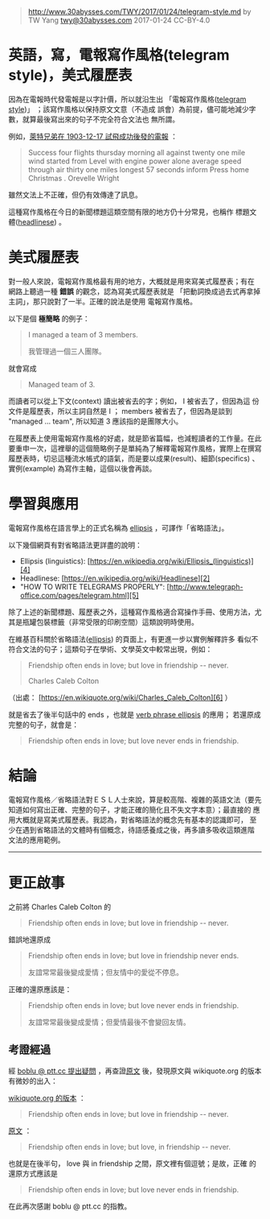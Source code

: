 ﻿> http://www.30abysses.com/TWY/2017/01/24/telegram-style.md
> by TW Yang <twy@30abysses.com> 2017-01-24 CC-BY-4.0

# 英語，寫，電報寫作風格(telegram style)，美式履歷表

因為在電報時代發電報是以字計價，所以就沿生出
「電報寫作風格([telegram style][1])」 ；該寫作風格以保持原文文意（不造成
誤會）為前提，儘可能地減少字數，就算最後寫出來的句子不完全符合文法也
無所謂。

例如，[萊特兄弟在 1903-12-17 試飛成功後發的電報][3] ：

> Success four flights thursday morning all against twenty one mile wind
> started from Level with engine power alone average speed through air
> thirty one miles longest 57 seconds inform Press home Christmas .
> Orevelle Wright

雖然文法上不正確，但仍有效傳達了訊息。

這種寫作風格在今日的新聞標題這類空間有限的地方仍十分常見，也稱作
標題文體([headlinese][2]) 。

[1]: https://en.wikipedia.org/wiki/Telegram_style
[2]: https://en.wikipedia.org/wiki/Headlinese
[3]: https://en.wikipedia.org/wiki/Telegram_style#Example



# 美式履歷表

對一般人來說，電報寫作風格最有用的地方，大概就是用來寫美式履歷表；有在
網路上聽過一種 **錯誤** 的觀念，認為寫美式履歷表就是
「把動詞換成過去式再拿掉主詞」，那只說對了一半。正確的說法是使用
電報寫作風格。

以下是個 **極簡略** 的例子：

> I managed a team of 3 members.
>
> 我管理過一個三人團隊。

就會寫成

> Managed team of 3.

而讀者可以從上下文(context) 讀出被省去的字；例如， I  被省去了，但因為這
份文件是履歷表，所以主詞自然是 I  ； members  被省去了，但因為是談到
"managed ... team", 所以知道 3  應該指的是團隊大小。

在履歷表上使用電報寫作風格的好處，就是節省篇幅，也減輕讀者的工作量。在此
要重申一次，這裡舉的這個簡略例子是單純為了解釋電報寫作風格，實際上在撰寫
履歷表時，切忌這種流水帳式的語氣，而是要以成果(result)、細節(specifics)
、實例(example) 為寫作主軸，這個以後會再談。



# 學習與應用

電報寫作風格在語言學上的正式名稱為 [ellipsis][4]  ，可譯作「省略語法」。

[4]: https://en.wikipedia.org/wiki/Ellipsis_(linguistics)

以下幾個網頁有對省略語法更詳盡的說明：

* Ellipsis (linguistics): [https://en.wikipedia.org/wiki/Ellipsis_(linguistics)][4]
* Headlinese: [https://en.wikipedia.org/wiki/Headlinese][2]
* "HOW TO WRITE TELEGRAMS PROPERLY": [http://www.telegraph-office.com/pages/telegram.html][5]

[5]: http://www.telegraph-office.com/pages/telegram.html

除了上述的新聞標題、履歷表之外，這種寫作風格適合寫操作手冊、使用方法，尤
其是瓶罐包裝標籤（非常受限的印刷空間）這類說明時使用。

在維基百科關於省略語法([ellipsis][4]) 的頁面上，有更進一步以實例解釋許多
看似不符合文法的句子；這類句子在學術、文學英文中較常出現，例如：

> Friendship often ends in love; but love in friendship -- never.
> 
> Charles Caleb Colton

（出處： [https://en.wikiquote.org/wiki/Charles_Caleb_Colton][6]  ）

[6]: https://en.wikiquote.org/wiki/Charles_Caleb_Colton

就是省去了後半句話中的 ends ，也就是 [verb phrase ellipsis][7]  的應用；
若還原成完整的句子，就會是：

> Friendship often ends in love; but love never ends in friendship.

[7]: https://en.wikipedia.org/wiki/Verb_phrase_ellipsis



# 結論

電報寫作風格／省略語法對ＥＳＬ人士來說，算是較高階、複雜的英語文法（要先
知道如何寫出正確、完整的句子，才能正確的簡化且不失文字本意）；最直接的
應用大概就是寫美式履歷表。我認為，對省略語法的概念先有基本的認識即可，
至少在遇到省略語法的文體時有個概念，待語感養成之後，再多讀多吸收這類進階
文法的應用範例。



---
# 更正啟事

之前將 Charles Caleb Colton 的

> Friendship often ends in love; but love in friendship -- never.

錯誤地還原成

> Friendship often ends in love; but love in friendship never ends.
>
> 友誼常常最後變成愛情；但友情中的愛從不停息。

正確的還原應該是：

> Friendship often ends in love; but love never ends in friendship.
>
> 友誼常常最後變成愛情；但愛情最後不會變回友情。

##  考證經過

經 [boblu @ ptt.cc 提出疑問][8] ，再查證[原文][9] 後，發現原文與
wikiquote.org 的版本有微妙的出入：

[8]: https://www.ptt.cc/bbs/Oversea_Job/M.1485260723.A.672.html
[9]: https://archive.org/details/laconormanythin11coltgoog

[wikiquote.org 的版本][6] ：

> Friendship often ends in love; but love in friendship -- never.

[原文][9] ：

> Friendship often ends in love; but love, in friendship -- never.

也就是在後半句， love 與 in friendship  之間，原文裡有個逗號；是故，正確
的還原方式應該是

> Friendship often ends in love; but love never ends in friendship.

在此再次感謝 boblu @ ptt.cc 的指教。
